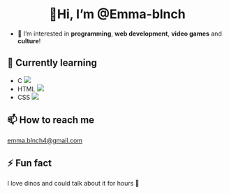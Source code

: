 <h1 align="center"> 👋<strong>Hi, I’m @Emma-blnch</strong> </h1>

- 👀 I’m interested in **programming**, **web development**, **video games** and **culture**!

## 🌱 **Currently learning** 
- C ![](https://geps.dev/progress/20)
- HTML ![](https://geps.dev/progress/40)
- CSS ![](https://geps.dev/progress/30)

## 📫 **How to reach me** 
emma.blnch4@gmail.com

## ⚡ **Fun fact**
I love dinos and could talk about it for hours 🦕

<!---
Emma-blnch/Emma-blnch is a ✨ special ✨ repository because its `README.md` (this file) appears on your GitHub profile.
You can click the Preview link to take a look at your changes.
--->
